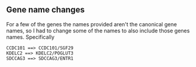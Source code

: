 ## Gene name changes

For a few of the genes the names provided aren't the canonical gene names, so I had to change some of the names to also include those genes names. Specifically

	CCDC101 ==> CCDC101/SGF29
	KDELC2 ==> KDELC2/POGLUT3
	SDCCAG3 ==> SDCCAG3/ENTR1